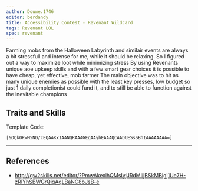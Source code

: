 ```yaml
---
author: Douwe.1746
editor: berdandy
title: Accessibility Contest - Revenant Wildcard
tags: Revenant LOL
spec: revenant
---
```


Farming mobs from the Halloween Labyrinth and similair events are always a bit stressfull and intense for me, while it should be relaxing. So I figured out a way to maximize loot while minimizing stress
By using Revenants unique aoe upkeep skills and with a few smart gear choices it is possible to have cheap, yet effective, mob farmer
The main objective was to hit as many unique enemies as possible with the least key presses, low budget so just 1 daily completionist could fund it, and to still be able to function against the inevitable champions

## Traits and Skills

Template Code:

`[&DQkOKwM5ND/cEQAAKxIAANQRAAAGEgAAyhEAAAQCAADUESsSBhIAAAAAAAA=]`

---

<div
  data-armory-embed='skills'
  data-armory-ids='62719,62962,62878,62832,62942'
>
</div>
<div
  data-armory-embed='specializations'
  data-armory-ids='14,3,52'
  data-armory-14-traits='1741,1726,1720'
  data-armory-3-traits='1732,1760,1719'
  data-armory-52-traits='1716,1730,1803'
>
</div>
<script async src='https://unpkg.com/armory-embeds@^0.x.x/armory-embeds.js'></script>



## References

- http://gw2skills.net/editor/?PmwAkexlhQMsIyjJRdMIijBSkMBigj1Ue7H-zRIYhSBWGrQiqAqLBaNC8bJsB-e
